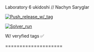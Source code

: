 Laboratory 6
ukidoshi // Nachyn Saryglar

[![Push_release_w/_tag](https://github.com/ukidoshi/lab06/actions/workflows/release.yml/badge.svg)](https://github.com/ukidoshi/lab06/actions/workflows/release.yml)

[![Solver_run](https://github.com/ukidoshi/lab06/actions/workflows/main.yml/badge.svg)](https://github.com/ukidoshi/lab06/actions/workflows/main.yml)

W/ veryfied tags ✅

==================== 
